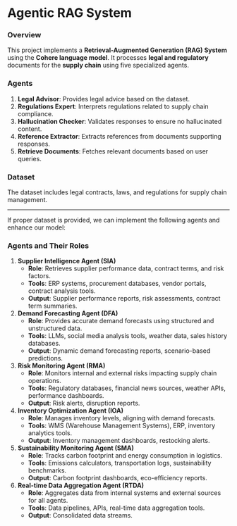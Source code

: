# Agentic RAG System

### Overview

This project implements a **Retrieval-Augmented Generation (RAG) System** using the **Cohere language model**. It processes **legal and regulatory** documents for the **supply chain** using five specialized agents.

### Agents

1. **Legal Advisor**: Provides legal advice based on the dataset.
2. **Regulations Expert**: Interprets regulations related to supply chain compliance.
3. **Hallucination Checker**: Validates responses to ensure no hallucinated content.
4. **Reference Extractor**: Extracts references from documents supporting responses.
5. **Retrieve Documents**: Fetches relevant documents based on user queries.

### Dataset

The dataset includes legal contracts, laws, and regulations for supply chain management.

---

If proper dataset is provided, we can implement the following agents and enhance our model:

### **Agents and Their Roles**

1. **Supplier Intelligence Agent (SIA)**
    - **Role**: Retrieves supplier performance data, contract terms, and risk factors.
    - **Tools**: ERP systems, procurement databases, vendor portals, contract analysis tools.
    - **Output**: Supplier performance reports, risk assessments, contract term summaries.
2. **Demand Forecasting Agent (DFA)**
    - **Role**: Provides accurate demand forecasts using structured and unstructured data.
    - **Tools**: LLMs, social media analysis tools, weather data, sales history databases.
    - **Output**: Dynamic demand forecasting reports, scenario-based predictions.
3. **Risk Monitoring Agent (RMA)**
    - **Role**: Monitors internal and external risks impacting supply chain operations.
    - **Tools**: Regulatory databases, financial news sources, weather APIs, performance dashboards.
    - **Output**: Risk alerts, disruption reports.
4. **Inventory Optimization Agent (IOA)**
    - **Role**: Manages inventory levels, aligning with demand forecasts.
    - **Tools**: WMS (Warehouse Management Systems), ERP, inventory analytics tools.
    - **Output**: Inventory management dashboards, restocking alerts.
5. **Sustainability Monitoring Agent (SMA)**
    - **Role**: Tracks carbon footprint and energy consumption in logistics.
    - **Tools**: Emissions calculators, transportation logs, sustainability benchmarks.
    - **Output**: Carbon footprint dashboards, eco-efficiency reports.
6. **Real-time Data Aggregation Agent (RTDA)**
    - **Role**: Aggregates data from internal systems and external sources for all agents.
    - **Tools**: Data pipelines, APIs, real-time data aggregation tools.
    - **Output**: Consolidated data streams.
